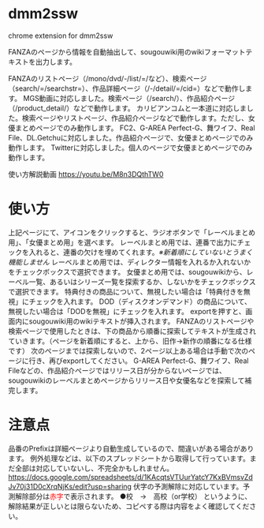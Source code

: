 dmm2ssw
====
chrome extension for dmm2ssw

FANZAのページから情報を自動抽出して、sougouwiki用のwikiフォーマットテキストを出力します。

FANZAのリストページ（/mono/dvd/-/list/=/など）、検索ページ（search/=/searchstr=）、作品詳細ページ（/-/detail/=/cid=）などで動作します。
MGS動画に対応しました。検索ページ（/search/）、作品紹介ページ（/product_detail/）などで動作します。
カリビアンコムと一本道に対応しました。検索ページやリストページ、作品紹介ページなどで動作します。ただし、女優まとめページでのみ動作します。
FC2、G-AREA Perfect-G、舞ワイフ、Real File、DL.Getchuに対応しました。作品紹介ページで、女優まとめページでのみ動作します。
Twitterに対応しました。個人のページで女優まとめページでのみ動作します。

使い方解説動画
https://youtu.be/M8n3DQthTW0

# 使い方
上記ページにて、アイコンをクリックすると、ラジオボタンで「レーベルまとめ用」、「女優まとめ用」を選べます。
レーベルまとめ用では、連番で出力にチェックを入れると、連番の欠けを埋めてくれます。*※新着順にしていないとうまく機能しません*
レーベルまとめ用では、ディレクター情報を入れるか入れないかをチェックボックスで選択できます。
女優まとめ用では、sougouwikiから、レーベル一覧、あるいはシリーズ一覧を探索するか、しないかをチェックボックスで選択できます。
特典付きの商品について、無視したい場合は「特典付きを無視」にチェックを入れます。
DOD（ディスクオンデマンド）の商品について、無視したい場合は「DODを無視」にチェックを入れます。
exportを押すと、画面内にsougouwiki用のwikiテキストが挿入されます。
FANZAのリストページや検索ページで使用したときは、下の商品から順番に探索してテキストが生成されていきます。（ページを新着順にすると、上から、旧作→新作の順番になる仕様です）
次のページまでは探索しないので、2ページ以上ある場合は手動で次のページに行き、再びexportしてください。
G-AREA Perfect-G、舞ワイフ、Real Fileなどの、作品紹介ページではリリース日が分からないページでは、sougouwikiのレーベルまとめページからリリース日や女優名などを探索して補完します。

# 注意点
品番のPrefixは詳細ページより自動生成しているので、間違いがある場合があります。
例外処理などは、以下のスプレッドシートから取得して行っています。まだ全部は対応していないし、不完全かもしれません。
https://docs.google.com/spreadsheets/d/1KAcqtsVTUurYatcY7KxBVmsvZdJv70j31D0cXrqNjKs/edit?usp=sharing
伏字の予測解除に対応しています。予測解除部分は<span style="color:red">赤字</span>で表示されます。
●校　→　高校（or学校）
というように、解除結果が正しいとは限らないため、コピペする際は内容をよく確認してください。
